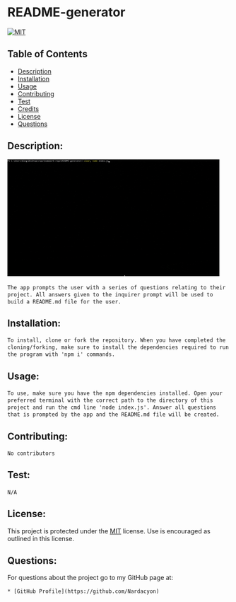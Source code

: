   # README-generator

  [![MIT](https://img.shields.io/badge/License-MIT-yellow.svg)](https://opensource.org/licenses/MIT)

  ## Table of Contents

   * [Description](#description)
   * [Installation](#installation)
   * [Usage](#usage)
   * [Contributing](#contributing)
   * [Test](#test)
   * [Credits](#credits)
   * [License](#license)
   * [Questions](#questions)

  ## Description:
  ![](./example-README/demo.gif)

    The app prompts the user with a series of questions relating to their project. All answers given to the inquirer prompt will be used to build a README.md file for the user.
  ## Installation: 
    To install, clone or fork the repository. When you have completed the cloning/forking, make sure to install the dependencies required to run the program with 'npm i' commands.
  ## Usage:
    To use, make sure you have the npm dependencies installed. Open your preferred terminal with the correct path to the directory of this project and run the cmd line 'node index.js'. Answer all questions that is prompted by the app and the README.md file will be created.
  ## Contributing: 
    No contributors
  ## Test: 
    N/A
  ## License:  

  This project is protected under the [MIT](https://opensource.org/licenses/MIT) license. Use is encouraged as outlined in this license.

  ## Questions: 
  For questions about the project go to my GitHub page at:

    * [GitHub Profile](https://github.com/Nardacyon)
